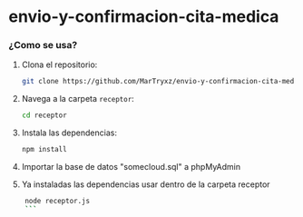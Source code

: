 # envio-y-confirmacion-cita-medica
### ¿Como se usa?

1. Clona el repositorio:

    ```bash
    git clone https://github.com/MarTryxz/envio-y-confirmacion-cita-medica
    ```

2. Navega a la carpeta `receptor`:

    ```bash
    cd receptor
    ```

3. Instala las dependencias:

    ```bash
    npm install
    ```
4. Importar la base de datos "somecloud.sql" a phpMyAdmin

5. Ya instaladas las dependencias usar dentro de la carpeta receptor
```bash
    node receptor.js
    ```
